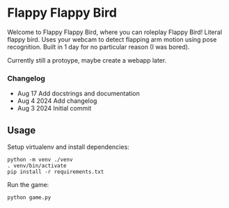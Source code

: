 # Flappy Flappy Bird

Welcome to Flappy Flappy Bird, where you can roleplay Flappy Bird!
Literal flappy bird. Uses your webcam to detect flapping arm motion using pose recognition. Built in 1 day for no particular reason (I was bored).

Currently still a protoype, maybe create a webapp later.

### Changelog
- Aug 17 Add docstrings and documentation
- Aug 4 2024 Add changelog
- Aug 3 2024 Initial commit

## Usage
Setup virtualenv and install dependencies:
```
python -m venv ./venv
. venv/bin/activate
pip install -r requirements.txt
```
Run the game:
```
python game.py
```
